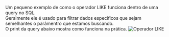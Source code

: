 Um pequeno exemplo de como o operador LIKE funciona dentro de uma query no SQL.
<br>
Geralmente ele é usado para filtrar dados específicos que sejam semelhantes o parâmentro que estamos buscando.
<br>
O print da query abaixo mostra como funciona na prática.
![Operador LIKE](https://github.com/user-attachments/assets/d83866cc-eea7-4095-a96b-42225168dbad)
